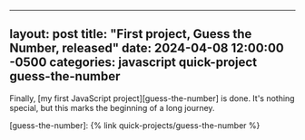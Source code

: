 ---
layout: post
title: "First project, Guess the Number, released"
date: 2024-04-08 12:00:00 -0500
categories: javascript quick-project guess-the-number
--

Finally, [my first JavaScript project][guess-the-number] is done.
It's nothing special, but this marks the beginning of a long journey.

[guess-the-number]: {% link quick-projects/guess-the-number %}


